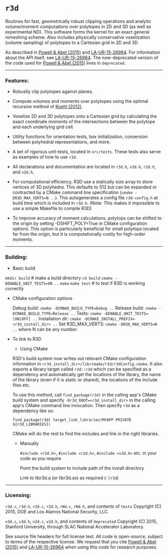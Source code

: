 # `r3d`

Routines for fast, geometrically robust clipping operations and analytic volume/moment computations 
over polytopes in 2D and 3D (as well as experimental ND). This software forms the kernel for an exact 
general remeshing scheme. Also includes physically conservative voxelization 
(volume sampling) of polytopes to a Cartesian grid in 2D and 3D.

As described in 
[Powell & Abel (2015)](http://www.sciencedirect.com/science/article/pii/S0021999115003563) and
[LA-UR-15-26964](la-ur-15-26964.pdf). For information about the API itself, see
[LA-UR-15-26964](la-ur-15-26964.pdf). The now-deprecated version of the code used for 
[Powell & Abel (2015)](http://www.sciencedirect.com/science/article/pii/S0021999115003563) 
lives in `deprecated`.

---

### Features:

- Robustly clip polytopes against planes.

- Compute volumes and moments over polytopes using the optimal recursive method of
[Koehl (2012)](https://www.computer.org/csdl/trans/tp/2012/11/ttp2012112158.pdf).

- Voxelize 2D and 3D polytopes onto a Cartesian grid by calculating the exact coordinate moments
  of the intersections between the polytope and each underlying grid cell.

- Utility functions for orientation tests, box initialization, conversion between polyhedral
  representations, and more.

- A set of rigorous unit-tests, located in `src/tests`.
These tests also serve as examples of how to use `r3d`. 

- All declarations and documentation are located in `r3d.h`, `v3d.h`, `r2d.h`, and `v2d.h`.

- For computational efficiency, R3D use a statically size array to
  store vertices of 3D polyhedra. This defaults to 512 but can be
  expanded or contracted by a CMake command line specification (`cmake
  -DR3D_MAX_VERTS=N ..`). This autogenerates a config file
  `r3d-config.h` at build time which is included in `r3d.h`. (Note: This makes it impossible to use a simple Makefile to compile R3D)

- To improve accuracy of moment calculations, polytops can be shifted to the origin by
  setting -DSHIFT_POLY=True in CMake configuration options. This option is particularly
  beneficial for small polytops located far from the origin, but it is computationally
  costly for high-order moments.

---

### Building:

-  Basic build

  `mkdir build`  # make a build directory
  `cd build`
  `cmake -DENABLE_UNIT_TESTS=ON ..`
  `make`
  `make test`    # to test if R3D is working correctly


-  CMake configuration options

   Debug build:       `cmake -DCMAKE_BUILD_TYPE=Debug ..`
   Release build:     `cmake -DCMAKE_BUILD_TYPE=Release ..`
   Tests:             `cmake -DENABLE_UNIT_TESTS=[ON|OFF] ..`
   Installation dir:  `cmake -DCMAKE_INSTALL_PREFIX=<r3d_install_dir> ..`
   Set R3D_MAX_VERTS: `cmake -DR3D_MAX_VERTS=N ..` where N can be any number. 

- To link to R3D

  - Using CMake
  
  R3D's build system now writes out relevant CMake configuration
  information in `<r3d_install_dir>/lib/cmake/r3d/r3dConfig.cmake`. It
  also exports a library target called `r3d::r3d` which can be
  specified as a dependency and automatically get the locations of the
  library, the name of the library (even if it is static or shared),
  the locations of the include files etc.
  
  To use this method, call `find_package(r3d)` in the calling app's
  CMake build system and specify `-Dr3d_ROOT=<r3d_install_dir>` in the
  calling app's CMake command line invocation. Then specify `r3d` as a
  dependency like so:
  
  `find_package(r3d)
  target_link_libraries(MYAPP PRIVATE ${r3d_LIBRARIES})`
  
  
  CMake will do the rest to find the includes and link in the right libraries.
  
  
  - Manually

	`#include <r3d.h>`, `#include <r2d.h>`, `#include <v3d.h>` etc. in your code as you require
	
	Point the build system to include path of the install directory
	
	Link to libr3d.a (or libr3d.so) as required (`-lr3d`)


---

### Licensing: 

`r3d.c`, `r3d.h`, `r2d.c`, `r2d.h`, `rNd.c`, `rNd.h`, and contents of `tests` 
Copyright (C) 2015, DOE and Los Alamos National Security, LLC.

`v3d.c`, `v3d.h`, `v2d.c`, `v2d.h`, and contents of `deprecated` Copyright (C) 2015, Stanford University, 
through SLAC National Accelerator Laboratory.

See source file headers for full license text. All code is open-source, subject to terms of the
respective license. We request that you cite 
[Powell & Abel (2015)](http://www.sciencedirect.com/science/article/pii/S0021999115003563) and
[LA-UR-15-26964](la-ur-15-26964.pdf) when using this code for research purposes.


